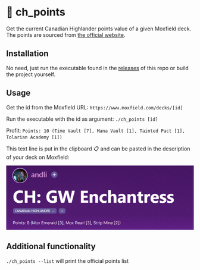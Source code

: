 # 🍁 ch_points

Get the current Canadian Highlander points value of a given Moxfield deck. The points are sourced from [the official website](https://www.canadianhighlander.ca/points-list/).

## Installation

No need, just run the executable found in the [releases](https://github.com/andli/ch_points/releases) of this repo or build the project yourself.

## Usage
Get the id from the Moxfield URL:
`https://www.moxfield.com/decks/[id]`

Run the executable with the id as argument:
`./ch_points [id]`

Profit:
`Points: 10 (Time Vault [7], Mana Vault [1], Tainted Pact [1], Tolarian Academy [1])`

This text line is put in the clipboard 📋 and can be pasted in the description of your deck on Moxfield:

![image info](./example.png)

## Additional functionality
`./ch_points --list` will print the official points list